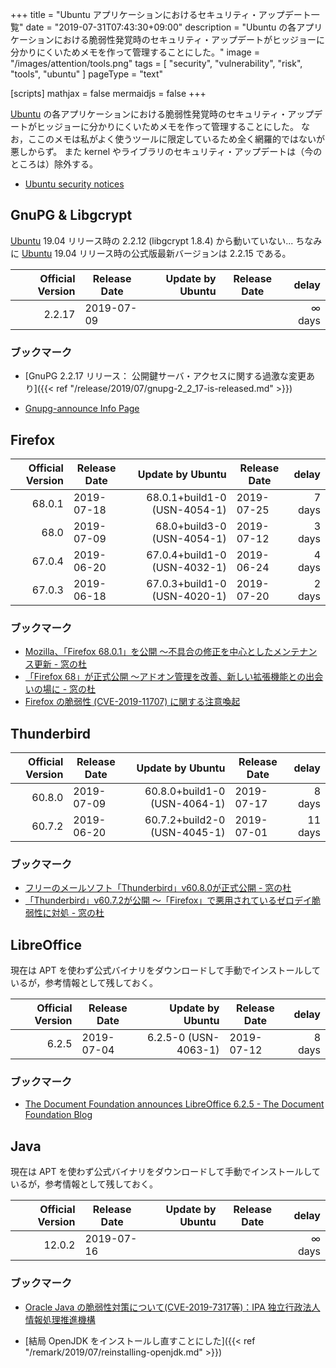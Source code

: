 +++
title = "Ubuntu アプリケーションにおけるセキュリティ・アップデート一覧"
date =  "2019-07-31T07:43:30+09:00"
description = "Ubuntu の各アプリケーションにおける脆弱性発覚時のセキュリティ・アップデートがヒッジョーに分かりにくいためメモを作って管理することにした。"
image = "/images/attention/tools.png"
tags = [ "security", "vulnerability", "risk", "tools", "ubuntu" ]
pageType = "text"

[scripts]
  mathjax = false
  mermaidjs = false
+++

[Ubuntu] の各アプリケーションにおける脆弱性発覚時のセキュリティ・アップデートがヒッジョーに分かりにくいためメモを作って管理することにした。
なお，ここのメモは私がよく使うツールに限定しているため全く網羅的ではないが悪しからず。
また kernel やライブラリのセキュリティ・アップデートは（今のところは）除外する。

- [Ubuntu security notices](https://usn.ubuntu.com/)

## GnuPG & Libgcrypt

[Ubuntu] 19.04 リリース時の 2.2.12 (libgcrypt 1.8.4) から動いていない...
ちなみに [Ubuntu] 19.04 リリース時の公式版最新バージョンは 2.2.15 である。

| Official Version | Release Date | Update by Ubuntu | Release Date |   delay |
| ----------------:| ------------ | ----------------:| ------------ | -------:|
|           2.2.17 | 2019-07-09   |                  |              | ∞ days |

### ブックマーク

- [GnuPG 2.2.17 リリース： 公開鍵サーバ・アクセスに関する過激な変更あり]({{< ref "/release/2019/07/gnupg-2_2_17-is-released.md" >}})

- [Gnupg-announce Info Page](https://lists.gnupg.org/mailman/listinfo/gnupg-announce)

## Firefox

| Official Version | Release Date |             Update by Ubuntu | Release Date |  delay |
| ----------------:| ------------ | ----------------------------:| ------------ | ------:|
|           68.0.1 | 2019-07-18   | 68.0.1+build1-0 (USN-4054-1) | 2019-07-25   | 7 days |
|             68.0 | 2019-07-09   |   68.0+build3-0 (USN-4054-1) | 2019-07-12   | 3 days |
|           67.0.4 | 2019-06-20   | 67.0.4+build1-0 (USN-4032-1) | 2019-06-24   | 4 days |
|           67.0.3 | 2019-06-18   | 67.0.3+build1-0 (USN-4020-1) | 2019-07-20   | 2 days |

### ブックマーク

- [Mozilla、「Firefox 68.0.1」を公開 ～不具合の修正を中心としたメンテナンス更新 - 窓の杜](https://forest.watch.impress.co.jp/docs/news/1196976.html)
- [「Firefox 68」が正式公開 ～アドオン管理を改善、新しい拡張機能との出会いの場に - 窓の杜](https://forest.watch.impress.co.jp/docs/news/1195193.html)
- [Firefox の脆弱性 (CVE-2019-11707) に関する注意喚起](https://www.jpcert.or.jp/at/2019/at190027.html)

## Thunderbird

| Official Version | Release Date |             Update by Ubuntu | Release Date |   delay |
| ----------------:| ------------ | ----------------------------:| ------------ | -------:|
|           60.8.0 | 2019-07-09   | 60.8.0+build1-0 (USN-4064-1) | 2019-07-17   |  8 days |
|           60.7.2 | 2019-06-20   | 60.7.2+build2-0 (USN-4045-1) | 2019-07-01   | 11 days |

### ブックマーク

- [フリーのメールソフト「Thunderbird」v60.8.0が正式公開 - 窓の杜](https://forest.watch.impress.co.jp/docs/news/1195473.html)
- [「Thunderbird」v60.7.2が公開 ～「Firefox」で悪用されているゼロデイ脆弱性に対処 - 窓の杜](https://forest.watch.impress.co.jp/docs/news/1191820.html)

## LibreOffice

現在は APT を使わず公式バイナリをダウンロードして手動でインストールしているが，参考情報として残しておく。

| Official Version | Release Date |     Update by Ubuntu | Release Date |  delay |
| ----------------:| ------------ | --------------------:| ------------ | ------:|
|            6.2.5 | 2019-07-04   | 6.2.5-0 (USN-4063-1) | 2019-07-12   | 8 days |

### ブックマーク

- [The Document Foundation announces LibreOffice 6.2.5 - The Document Foundation Blog](https://blog.documentfoundation.org/blog/2019/07/04/tdf-announces-libreoffice-625/)

## Java

現在は APT を使わず公式バイナリをダウンロードして手動でインストールしているが，参考情報として残しておく。

| Official Version | Release Date | Update by Ubuntu | Release Date |   delay |
| ----------------:| ------------ | ----------------:| ------------ | -------:|
|           12.0.2 | 2019-07-16   |                  |              | ∞ days |

### ブックマーク

- [Oracle Java の脆弱性対策について(CVE-2019-7317等)：IPA 独立行政法人 情報処理推進機構](https://www.ipa.go.jp/security/ciadr/vul/20190717-jre.html)

- [結局 OpenJDK をインストールし直すことにした]({{< ref "/remark/2019/07/reinstalling-openjdk.md" >}})

[Ubuntu]: https://www.ubuntu.com/ "The leading operating system for PCs, IoT devices, servers and the cloud | Ubuntu"
